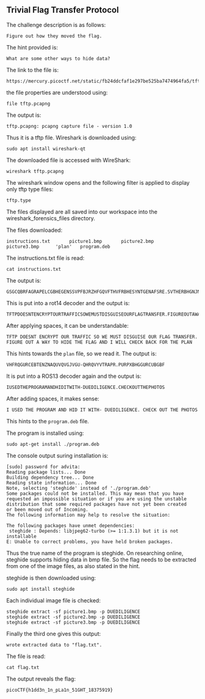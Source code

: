 ## Trivial Flag Transfer Protocol

The challenge description is as follows:
```
Figure out how they moved the flag.
```
The hint provided is:
```
What are some other ways to hide data?
```
The link to the file is:
```
https://mercury.picoctf.net/static/fb24ddcfaf1e297be525ba7474964fa5/tftp.pcapng
```

the file properties are understood using:
```
file tftp.pcapng
```

The output is:
```
tftp.pcapng: pcapng capture file - version 1.0
```
Thus it is a tftp file. Wireshark is downloaded using:
```
sudo apt install wireshark-qt
```
The downloaded file is accessed with WireShark:
```
wireshark tftp.pcapng
```

The wireshark window opens and the following filter is applied to display only tftp type files:
```
tftp.type
```

The files displayed are all saved into our workspace into the wireshark_forensics_files directory.

The files downloaded:
```
instructions.txt       picture1.bmp       picture2.bmp       picture3.bmp      'plan'   program.deb
```
The instructions.txt file is read:
```
cat instructions.txt
```
The output is:
```
GSGCQBRFAGRAPELCGBHEGENSSVPFBJRZHFGQVFTHVFRBHESYNTGENAFSRE.SVTHERBHGNJNLGBUVQRGURSYNTNAQVJVYYPURPXONPXSBEGURCYNA
```
This is put into a rot14 decoder and the output is:
```
TFTPDOESNTENCRYPTOURTRAFFICSOWEMUSTDISGUISEOURFLAGTRANSFER.FIGUREOUTAWAYTOHIDETHEFLAGANDIWILLCHECKBACKFORTHEPLAN
```
After applying spaces, it can be understandable:
```
TFTP DOESNT ENCRYPT OUR TRAFFIC SO WE MUST DISGUISE OUR FLAG TRANSFER. FIGURE OUT A WAY TO HIDE THE FLAG AND I WILL CHECK BACK FOR THE PLAN
```
This hints towards the ```plan``` file, so we read it. The output is:
```
VHFRQGURCEBTENZNAQUVQVGJVGU-QHRQVYVTRAPR.PURPXBHGGURCUBGBF
```

It is put into a ROS13 decoder again and the output is:
```
IUSEDTHEPROGRAMANDHIDITWITH-DUEDILIGENCE.CHECKOUTTHEPHOTOS
```

After adding spaces, it makes sense:
```
I USED THE PROGRAM AND HID IT WITH- DUEDILIGENCE. CHECK OUT THE PHOTOS
```

This hints to the ```program.deb``` file.

The program is installed using:
```
sudo apt-get install ./program.deb
```
The console output suring installation is:
```
[sudo] password for advita:
Reading package lists... Done
Building dependency tree... Done
Reading state information... Done
Note, selecting 'steghide' instead of './program.deb'
Some packages could not be installed. This may mean that you have
requested an impossible situation or if you are using the unstable
distribution that some required packages have not yet been created
or been moved out of Incoming.
The following information may help to resolve the situation:

The following packages have unmet dependencies:
 steghide : Depends: libjpeg62-turbo (>= 1:1.3.1) but it is not installable
E: Unable to correct problems, you have held broken packages.
```

Thus the true name of the program is steghide. On researching online, steghide supports hiding data in bmp file. So the flag needs to be extracted from one of the image files, as also stated in the hint.

steghide is then downloaded using:
```
sudo apt install steghide
```

Each individual image file is checked:
```
steghide extract -sf picture1.bmp -p DUEDILIGENCE
steghide extract -sf picture2.bmp -p DUEDILIGENCE
steghide extract -sf picture3.bmp -p DUEDILIGENCE
```
 Finally the third one gives this output:
```
wrote extracted data to "flag.txt".
```
The file is read:
```
cat flag.txt
```
 The output reveals the flag:
```
picoCTF{h1dd3n_1n_pLa1n_51GHT_18375919}
```




